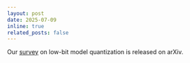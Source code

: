 ```yaml
---
layout: post
date: 2025-07-09
inline: true
related_posts: false
---
```


Our [survey](https://arxiv.org/abs/2505.05530) on low-bit model quantization is released on arXiv.
